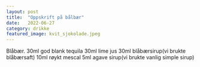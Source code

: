 ```yaml
---
layout: post
title:  "Oppskrift på bålbær"
date:   2022-06-27
category: drikke
featured_image: kvit_sjokolade.jpeg
---
```


Blåbær. 
30ml god blank tequila
30ml lime jus
30ml blåbærsirup(vi brukte blåbærsaft)
10ml røykt mescal 
5ml agave sirup(vi brukte vanlig simple sirup)